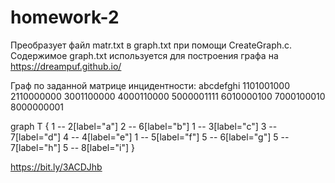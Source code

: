 # homework-2
Преобразует файл matr.txt в graph.txt при помощи CreateGraph.c.
Содержимое graph.txt используется для построения графа на https://dreampuf.github.io/

Граф по заданной матрице инцидентности:
 abcdefghi
1101001000
2110000000
3001100000
4000110000
5000001111
6010000100
7000100010
8000000001

graph T {
1 -- 2[label="a"]
2 -- 6[label="b"]
1 -- 3[label="c"]
3 -- 7[label="d"]
4 -- 4[label="e"]
1 -- 5[label="f"]
5 -- 6[label="g"]
5 -- 7[label="h"]
5 -- 8[label="i"]
}

https://bit.ly/3ACDJhb
